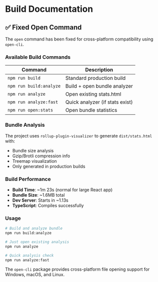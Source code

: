 # Build Documentation

## ✅ Fixed Open Command

The `open` command has been fixed for cross-platform compatibility using `open-cli`.

### Available Build Commands

| Command | Description |
|---------|-------------|
| `npm run build` | Standard production build |
| `npm run build:analyze` | Build + open bundle analyzer |
| `npm run analyze` | Open existing stats.html |
| `npm run analyze:fast` | Quick analyzer (if stats exist) |
| `npm run open:stats` | Open bundle statistics |

### Bundle Analysis

The project uses `rollup-plugin-visualizer` to generate `dist/stats.html` with:
- Bundle size analysis
- Gzip/Brotli compression info
- Treemap visualization
- Only generated in production builds

### Build Performance

- **Build Time**: ~1m 23s (normal for large React app)
- **Bundle Size**: ~1.6MB total
- **Dev Server**: Starts in ~1.13s
- **TypeScript**: Compiles successfully

### Usage

```bash
# Build and analyze bundle
npm run build:analyze

# Just open existing analysis
npm run analyze

# Quick analysis check
npm run analyze:fast
```

The `open-cli` package provides cross-platform file opening support for Windows, macOS, and Linux.